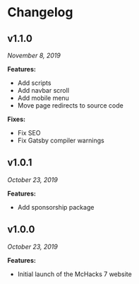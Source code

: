 # Changelog

## v1.1.0

_November 8, 2019_

**Features:**

- Add scripts
- Add navbar scroll
- Add mobile menu
- Move page redirects to source code

**Fixes:**

- Fix SEO
- Fix Gatsby compiler warnings

## v1.0.1

_October 23, 2019_

**Features:**

- Add sponsorship package

## v1.0.0

_October 23, 2019_

**Features:**

- Initial launch of the McHacks 7 website
